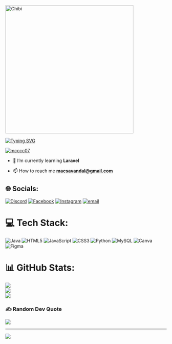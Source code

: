 <img align= "center" alt= "Chibi" width = "400" src= "https://media.tenor.com/TeiiTY-V7W8AAAAi/chibi-anime-boy.gif">

[![Typing SVG](https://readme-typing-svg.demolab.com?font=Fira+Code&weight=800&size=60&pause=1000&color=8A6AF7&background=FFDE7300&center=true&vCenter=true&width=1000&height=200&lines=Hi!+I'm+Mac+Robert+Savandal%F0%9F%91%8C;+An+aspiring+Game+Developer%E2%9A%94%EF%B8%8F)](https://git.io/typing-svg)

<p align="left"> <a href="https://github.com/ryo-ma/github-profile-trophy"><img src="https://github-profile-trophy.vercel.app/?username=mcccc07" alt="mcccc07" /></a> </p>

- 🌱 I’m currently learning **Laravel**

- 📫 How to reach me **macsavandal@gmail.com**


## 🌐 Socials:
[![Discord](https://img.shields.io/badge/Discord-%237289DA.svg?logo=discord&logoColor=white)](https://discord.gg/https://discord.gg/7NQhwXrK) [![Facebook](https://img.shields.io/badge/Facebook-%231877F2.svg?logo=Facebook&logoColor=white)](https://facebook.com/qwerty.ping00) [![Instagram](https://img.shields.io/badge/Instagram-%23E4405F.svg?logo=Instagram&logoColor=white)](https://instagram.com/makki_.roll) [![email](https://img.shields.io/badge/Email-D14836?logo=gmail&logoColor=white)](mailto:macsavandal@gmail.com) 

# 💻 Tech Stack:
![Java](https://img.shields.io/badge/java-%23ED8B00.svg?style=for-the-badge&logo=openjdk&logoColor=white) ![HTML5](https://img.shields.io/badge/html5-%23E34F26.svg?style=for-the-badge&logo=html5&logoColor=white) ![JavaScript](https://img.shields.io/badge/javascript-%23323330.svg?style=for-the-badge&logo=javascript&logoColor=%23F7DF1E) ![CSS3](https://img.shields.io/badge/css3-%231572B6.svg?style=for-the-badge&logo=css3&logoColor=white) ![Python](https://img.shields.io/badge/python-3670A0?style=for-the-badge&logo=python&logoColor=ffdd54) ![MySQL](https://img.shields.io/badge/mysql-4479A1.svg?style=for-the-badge&logo=mysql&logoColor=white) ![Canva](https://img.shields.io/badge/Canva-%2300C4CC.svg?style=for-the-badge&logo=Canva&logoColor=white) ![Figma](https://img.shields.io/badge/figma-%23F24E1E.svg?style=for-the-badge&logo=figma&logoColor=white)
# 📊 GitHub Stats:
![](https://github-readme-stats.vercel.app/api?username=mcccc07&theme=ambient_gradient&hide_border=false&include_all_commits=false&count_private=false)<br/>
![](https://nirzak-streak-stats.vercel.app/?user=mcccc07&theme=ambient_gradient&hide_border=false)<br/>
![](https://github-readme-stats.vercel.app/api/top-langs/?username=mcccc07&theme=ambient_gradient&hide_border=false&include_all_commits=false&count_private=false&layout=compact)


### ✍️ Random Dev Quote
![](https://quotes-github-readme.vercel.app/api?type=horizontal&theme=merko)

---
[![](https://visitcount.itsvg.in/api?id=mcccc07&icon=1&color=12)](https://visitcount.itsvg.in)

<!-- Proudly created with GPRM ( https://gprm.itsvg.in ) -->
